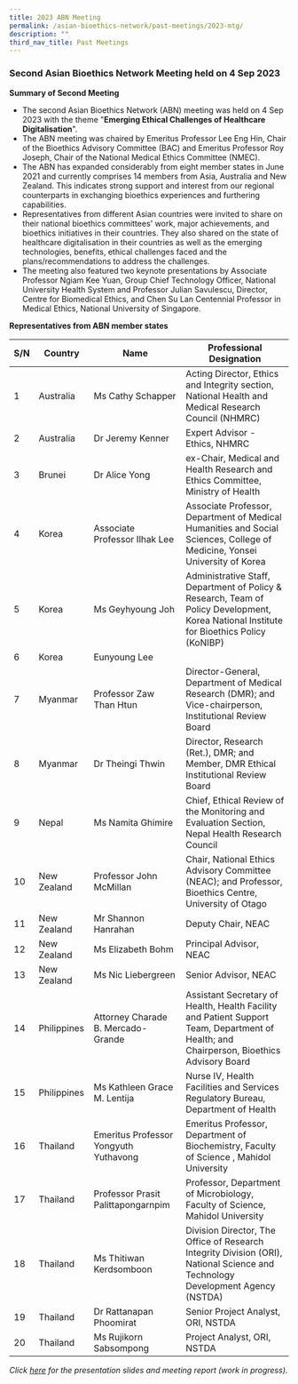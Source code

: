 ```yaml
---
title: 2023 ABN Meeting
permalink: /asian-bioethics-network/past-meetings/2023-mtg/
description: ""
third_nav_title: Past Meetings
---
```

### **Second Asian Bioethics Network Meeting held on 4 Sep 2023**

**Summary of Second Meeting**

* The second Asian Bioethics Network (ABN) meeting was held on 4 Sep 2023 with the theme "**Emerging Ethical Challenges of Healthcare Digitalisation**".  
* The ABN meeting was chaired by Emeritus Professor Lee Eng Hin, Chair of the Bioethics Advisory Committee (BAC) and Emeritus Professor Roy Joseph, Chair of the National Medical Ethics Committee (NMEC).
* The ABN has expanded considerably from eight member states in June 2021 and currently comprises 14 members from Asia, Australia and New Zealand. This indicates strong support and interest from our regional counterparts in exchanging bioethics experiences and furthering capabilities.
* Representatives from different Asian countries were invited to share on their national bioethics committees' work, major achievements, and bioethics initiatives in their countries. They also shared on the state of healthcare digitalisation in their countries as well as the emerging technologies, benefits, ethical challenges faced and the plans/recommendations to address the challenges. 
* The meeting also featured two keynote presentations by Associate Professor Ngiam Kee Yuan, Group Chief Technology Officer, National University Health System and Professor Julian Savulescu, Director, Centre for Biomedical Ethics, and Chen Su Lan Centennial Professor in Medical Ethics, National University of Singapore. 


**Representatives from ABN member states**

|     S/N    |     Country        |     Name                                       |     Professional Designation  |
|--------|-------------|---------------|----------------------|
|     1      |     Australia      |    Ms Cathy Schapper                        |     Acting Director, Ethics and Integrity section, National Health and Medical Research Council (NHMRC) |
|     2      |     Australia      |     Dr Jeremy Kenner                         |     Expert Advisor - Ethics, NHMRC |
|     3      |     Brunei    |      Dr Alice Yong                              |     ex-Chair, Medical and Health Research and Ethics Committee, Ministry of Health    |
|     4      |     Korea         |     Associate Professor Ilhak Lee                    |     Associate Professor, Department of Medical Humanities and Social Sciences, College of Medicine, Yonsei University of Korea  |
|     5      |     Korea         |     Ms Geyhyoung Joh                    |     Administrative Staff, Department of Policy & Research, Team of Policy Development, Korea National Institute for Bioethics Policy (KoNIBP)  |
|     6      |     Korea         |     Eunyoung Lee                    |       |
|     7      |     Myanmar        |    Professor Zaw Than Htun                         |    Director-General, Department of Medical Research (DMR); and Vice-chairperson, Institutional Review Board  |
|     8      |     Myanmar        |     Dr Theingi Thwin                         |     Director, Research (Ret.), DMR; and Member, DMR Ethical Institutional Review Board  |
|     9      |     Nepal          |     Ms Namita Ghimire                        |     Chief, Ethical Review of the Monitoring and Evaluation Section, Nepal Health Research Council |
|     10      |     New Zealand    |    Professor John McMillan       |     Chair, National Ethics Advisory Committee (NEAC); and Professor, Bioethics Centre, University of Otago  |
|     11      |     New Zealand    |      Mr Shannon Hanrahan                              |     Deputy Chair, NEAC    |
|     12      |     New Zealand    |      Ms Elizabeth Bohm                              |     Principal Advisor, NEAC    |
|     13      |     New Zealand    |      Ms Nic Liebergreen                              |     Senior Advisor, NEAC    |
|     14      |     Philippines    |      Attorney Charade B. Mercado-Grande                             |     Assistant Secretary of Health, Health Facility and Patient Support Team, Department of Health; and Chairperson, Bioethics Advisory Board    |
|     15      |     Philippines    |      Ms Kathleen Grace M. Lentija                             |     Nurse IV, Health Facilities and Services Regulatory Bureau, Department of Health    |
|     16      |     Thailand    |      Emeritus Professor Yongyuth Yuthavong                              |     Emeritus Professor, Department of Biochemistry, Faculty of Science , Mahidol University    |
|     17      |     Thailand    |      Professor Prasit Palittapongarnpim                              |     Professor, Department of Microbiology, Faculty of Science, Mahidol University    |
|     18      |     Thailand    |      Ms Thitiwan Kerdsomboon                              |     Division Director, The Office of Research Integrity Division (ORI), National Science and Technology Development Agency (NSTDA)   |
|     19      |     Thailand    |      Dr Rattanapan Phoomirat                              |     Senior Project Analyst, ORI, NSTDA    |
|     20      |     Thailand    |      Ms Rujikorn Sabsompong                              |     Project Analyst, ORI, NSTDA   |


*Click [here](https://www.bioethics-singapore.gov.sg/asian-bioethics-network/meeting-presentation-slides/2023-report/) for the presentation slides and meeting report (work in progress).*